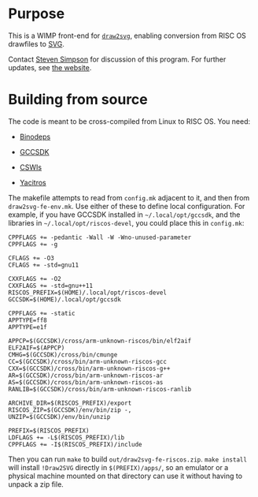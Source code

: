 # Purpose

This is a WIMP front-end for [`draw2svg`](https://github.com/simpsonst/draw2svg), enabling conversion from RISC OS drawfiles to [SVG](http://www.w3.org/SVG/).

Contact [Steven Simpson](https://github.com/simpsonst) for
discussion of this program.
For further updates, see [the website](https://www.lancaster.ac.uk/~simpsons/software/pkg-draw2svg).


# Building from source

The code is meant to be cross-compiled from Linux to RISC OS.
You need:

* [Binodeps](https://github.com/simpsonst/binodeps)

* [GCCSDK](https://gccsdk.riscos.info/)

* [CSWIs](https://github.com/simpsonst/cswis)

* [Yacitros](https://github.com/simpsonst/yacitros)

The makefile attempts to read from `config.mk` adjacent to it, and then from `draw2svg-fe-env.mk`.
Use either of these to define local configuration.
For example, if you have GCCSDK installed in `~/.local/opt/gccsdk`, and the libraries in `~/.local/opt/riscos-devel`, you could place this in `config.mk`:

    CPPFLAGS += -pedantic -Wall -W -Wno-unused-parameter
    CPPFLAGS += -g
    
    CFLAGS += -O3
    CFLAGS += -std=gnu11
    
    CXXFLAGS += -O2
    CXXFLAGS += -std=gnu++11
    RISCOS_PREFIX=$(HOME)/.local/opt/riscos-devel
    GCCSDK=$(HOME)/.local/opt/gccsdk
    
    CPPFLAGS += -static
    APPTYPE=ff8
    APPTYPE=e1f
    
    APPCP=$(GCCSDK)/cross/arm-unknown-riscos/bin/elf2aif
    ELF2AIF=$(APPCP)
    CMHG=$(GCCSDK)/cross/bin/cmunge
    CC=$(GCCSDK)/cross/bin/arm-unknown-riscos-gcc
    CXX=$(GCCSDK)/cross/bin/arm-unknown-riscos-g++
    AR=$(GCCSDK)/cross/bin/arm-unknown-riscos-ar
    AS=$(GCCSDK)/cross/bin/arm-unknown-riscos-as
    RANLIB=$(GCCSDK)/cross/bin/arm-unknown-riscos-ranlib
    
    ARCHIVE_DIR=$(RISCOS_PREFIX)/export
    RISCOS_ZIP=$(GCCSDK)/env/bin/zip -,
    UNZIP=$(GCCSDK)/env/bin/unzip
    
    PREFIX=$(RISCOS_PREFIX)
    LDFLAGS += -L$(RISCOS_PREFIX)/lib
    CPPFLAGS += -I$(RISCOS_PREFIX)/include

Then you can run `make` to build `out/draw2svg-fe-riscos.zip`.
`make install` will install `!Draw2SVG` directly in `$(PREFIX)/apps/`, so an emulator or a physical machine mounted on that directory can use it without having to unpack a zip file.
